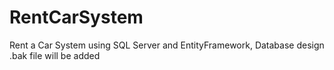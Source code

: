 # RentCarSystem
 Rent a Car System using SQL Server and EntityFramework,
 Database design .bak file will be added
